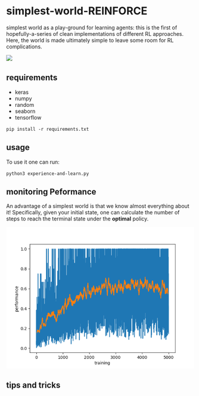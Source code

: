 # simplest-world-REINFORCE

simplest world as a play-ground for learning agents: this is the first of hopefully-a-series of clean implementations of different RL approaches. Here, the world is made ultimately simple to leave some room for RL complications.


![](https://www.azquotes.com/picture-quotes/quote-simplicity-is-the-key-to-brilliance-bruce-lee-54-40-07.jpg)



## requirements
* keras
* numpy
* random
* seaborn
* tensorflow

```
pip install -r requirements.txt
```
## usage

To use it one can run:
```
python3 experience-and-learn.py
```
## monitoring Peformance

An advantage of a simplest world is that we know almost everything about it! Specifically, given your initial state, one can calculate the number of steps to reach the terminal state under the **optimal** policy.

![](./performance-measurements/performance-vs-training.png)

## tips and tricks
